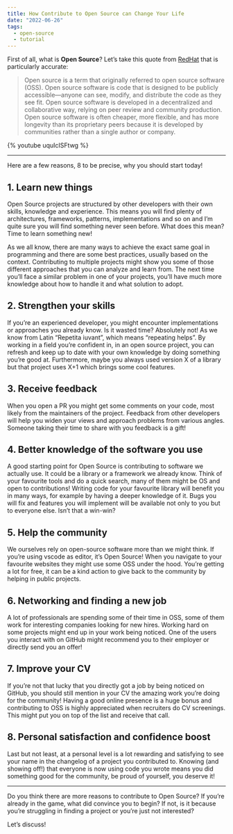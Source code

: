```yaml
---
title: How Contribute to Open Source can Change Your Life
date: "2022-06-26"
tags:
  - open-source
  - tutorial
---
```


First of all, what is **Open Source**?
Let’s take this quote from [RedHat](https://www.redhat.com/en/topics/open-source/what-is-open-source) that is particularly accurate:

> Open source is a term that originally referred to open source software (OSS). Open source software is code that is designed to be publicly accessible—anyone can see, modify, and distribute the code as they see fit.
> Open source software is developed in a decentralized and collaborative way, relying on peer review and community production. Open source software is often cheaper, more flexible, and has more longevity than its proprietary peers because it is developed by communities rather than a single author or company.

{% youtube uquIcISFtwg %}

---

Here are a few reasons, 8 to be precise, why you should start today!

## 1. Learn new things

Open Source projects are structured by other developers with their own skills, knowledge and experience. This means you will find plenty of architectures, frameworks, patterns, implementations and so on and I’m quite sure you will find something never seen before. What does this mean? Time to learn something new!

As we all know, there are many ways to achieve the exact same goal in programming and there are some best practices, usually based on the context. Contributing to multiple projects might show you some of those different approaches that you can analyze and learn from.
The next time you’ll face a similar problem in one of your projects, you’ll have much more knowledge about how to handle it and what solution to adopt.

## 2. Strengthen your skills

If you’re an experienced developer, you might encounter implementations or approaches you already know. Is it wasted time? Absolutely not!
As we know from Latin “Repetita iuvant”, which means “repeating helps”.
By working in a field you’re confident in, in an open source project, you can refresh and keep up to date with your own knowledge by doing something you’re good at.
Furthermore, maybe you always used version X of a library but that project uses X+1 which brings some cool features.

## 3. Receive feedback

When you open a PR you might get some comments on your code, most likely from the maintainers of the project.
Feedback from other developers will help you widen your views and approach problems from various angles. Someone taking their time to share with you feedback is a gift!

## 4. Better knowledge of the software you use

A good starting point for Open Source is contributing to software we actually use. It could be a library or a framework we already know.
Think of your favourite tools and do a quick search, many of them might be OS and open to contributions!
Writing code for your favourite library will benefit you in many ways, for example by having a deeper knowledge of it. Bugs you will fix and features you will implement will be available not only to you but to everyone else. Isn’t that a win-win?

## 5. Help the community

We ourselves rely on open-source software more than we might think. If you’re using vscode as editor, it’s Open Source! When you navigate to your favourite websites they might use some OSS under the hood.
You’re getting a lot for free, it can be a kind action to give back to the community by helping in public projects.

## 6. Networking and finding a new job

A lot of professionals are spending some of their time in OSS, some of them work for interesting companies looking for new hires.
Working hard on some projects might end up in your work being noticed. One of the users you interact with on GitHub might recommend you to their employer or directly send you an offer!

## 7. Improve your CV

If you’re not that lucky that you directly got a job by being noticed on GitHub, you should still mention in your CV the amazing work you’re doing for the community!
Having a good online presence is a huge bonus and contributing to OSS is highly appreciated when recruiters do CV screenings.
This might put you on top of the list and receive that call.

## 8. Personal satisfaction and confidence boost

Last but not least, at a personal level is a lot rewarding and satisfying to see your name in the changelog of a project you contributed to.
Knowing (and showing off!) that everyone is now using code you wrote means you did something good for the community, be proud of yourself, you deserve it!

---

Do you think there are more reasons to contribute to Open Source?
If you’re already in the game, what did convince you to begin? If not, is it because you’re struggling in finding a project or you’re just not interested?

Let’s discuss!
